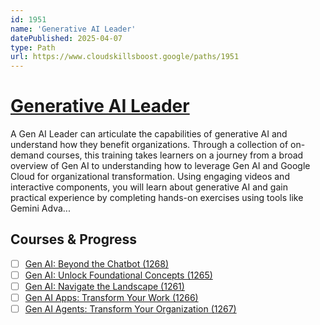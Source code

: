 ```yaml
---
id: 1951
name: 'Generative AI Leader'
datePublished: 2025-04-07
type: Path
url: https://www.cloudskillsboost.google/paths/1951
---
```


# [Generative AI Leader](https://www.cloudskillsboost.google/paths/1951)

A Gen AI Leader can articulate the capabilities of generative AI and understand how they benefit organizations. Through a collection of on-demand courses, this training takes learners on a journey from a broad overview of Gen AI to understanding how to leverage Gen AI and Google Cloud for organizational transformation. Using engaging videos and interactive components, you will learn about generative AI and gain practical experience by completing hands-on exercises using tools like Gemini Adva...

## Courses & Progress

- [ ] [Gen AI: Beyond the Chatbot (1268)](../courses/Gen-AI-Beyond-the-Chatbot.md)
- [ ] [Gen AI: Unlock Foundational Concepts (1265)](../courses/Gen-AI-Unlock-Foundational-Concepts.md)
- [ ] [Gen AI: Navigate the Landscape (1261)](../courses/Gen-AI-Navigate-the-Landscape.md)
- [ ] [Gen AI Apps: Transform Your Work (1266)](../courses/Gen-AI-Apps-Transform-Your-Work.md)
- [ ] [Gen AI Agents: Transform Your Organization (1267)](../courses/Gen-AI-Agents-Transform-Your-Organization.md)
